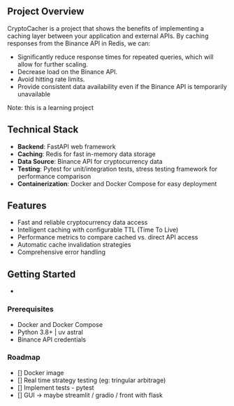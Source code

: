 ## Project Overview

CryptoCacher is a project that shows the benefits of implementing a caching layer between your application and external APIs. By caching responses from the Binance API in Redis, we can:

- Significantly reduce response times for repeated queries, which will allow for further scaling.
- Decrease load on the Binance API.
- Avoid hitting rate limits.
- Provide consistent data availability even if the Binance API is temporarily unavailable

Note: this is a learning project

## Technical Stack

- **Backend**: FastAPI web framework
- **Caching**: Redis for fast in-memory data storage
- **Data Source**: Binance API for cryptocurrency data
- **Testing**: Pytest for unit/integration tests, stress testing framework for performance comparison
- **Containerization**: Docker and Docker Compose for easy deployment

## Features

- Fast and reliable cryptocurrency data access
- Intelligent caching with configurable TTL (Time To Live)
- Performance metrics to compare cached vs. direct API access
- Automatic cache invalidation strategies
- Comprehensive error handling

## Getting Started
-

### Prerequisites

- Docker and Docker Compose
- Python 3.8+ | uv astral
- Binance API credentials

### Roadmap

- [] Docker image
- [] Real time strategy testing (eg: tringular arbitrage)
- [] Implement tests - pytest
- [] GUI -> maybe streamlit / gradio / front with flask

